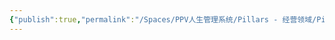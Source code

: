```yaml
---
{"publish":true,"permalink":"/Spaces/PPV人生管理系统/Pillars - 经营领域/Pillars - 人生经营领域/运动/增肌减脂计划/力量训练动作库/坐姿划船.md","created":"2025-07-07T18:43:16.722+08:00","modified":"2025-07-09T00:22:52.458+08:00","published":"2025-07-09T00:22:52.458+08:00","cssclasses":""}
---
```


